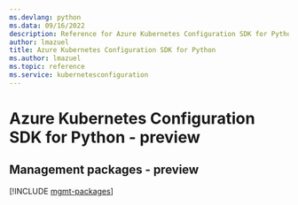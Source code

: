 ```yaml
---
ms.devlang: python
ms.data: 09/16/2022
description: Reference for Azure Kubernetes Configuration SDK for Python
author: lmazuel
title: Azure Kubernetes Configuration SDK for Python
ms.author: lmazuel
ms.topic: reference
ms.service: kubernetesconfiguration
---
```

# Azure Kubernetes Configuration SDK for Python - preview

## Management packages - preview
[!INCLUDE [mgmt-packages](kubernetes-configuration-mgmt-index.md)]

